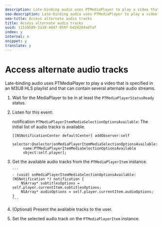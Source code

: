 ```yaml
---
description: Late-binding audio uses PTMediaPlayer to play a video that is specified in an M3U8 HLS playlist and that can contain several alternate audio streams.
seo-description: Late-binding audio uses PTMediaPlayer to play a video that is specified in an M3U8 HLS playlist and that can contain several alternate audio streams.
seo-title: Access alternate audio tracks
title: Access alternate audio tracks
uuid: 11510509-2a18-4d47-959f-bd24284adfaf
index: y
internal: n
snippet: y
translate: y
---
```


# Access alternate audio tracks

Late-binding audio uses PTMediaPlayer to play a video that is specified in an M3U8 HLS playlist and that can contain several alternate audio streams.


1. Wait for the MediaPlayer to be in at least the `PTMediaPlayerStatusReady` status.
1. Listen for this event:

   notification `PTMediaPlayerItemMediaSelectionOptionsAvailable`: The initial list of audio tracks is available. 
   ```
   [[NSNotificationCenter defaultCenter] addObserver:self 
        selector:@selector(onMediaPlayerItemMediaSelectionOptionsAvailable:) 
        name:PTMediaPlayerItemMediaSelectionOptionsAvailable  
        object:self.player];
   ```


1. Get the available audio tracks from the `PTMediaPlayerItem` instance.

       ```
       - (void) onMediaPlayerItemMediaSelectionOptionsAvailable:(NSNotification *) notification { 
           NSArray* subtitlesOptions = self.player.currentItem.subtitlesOptions; 
           NSArray* audioOptions = self.player.currentItem.audioOptions; 
       }
       ```
1. (Optional) Present the available tracks to the user.
1. Set the selected audio track on the `PTMediaPlayerItem` instance.
